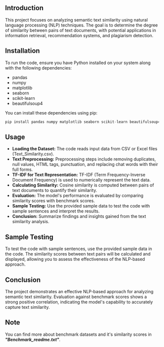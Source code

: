 ## Introduction
This project focuses on analyzing semantic text similarity using natural language processing (NLP) techniques. The goal is to determine the degree of similarity between pairs of text documents, with potential applications in information retrieval, recommendation systems, and plagiarism detection.

## Installation
To run the code, ensure you have Python installed on your system along with the following dependencies:
- pandas
- numpy
- matplotlib
- seaborn
- scikit-learn
- beautifulsoup4

You can install these dependencies using pip:
```python
pip install pandas numpy matplotlib seaborn scikit-learn beautifulsoup4
```

## Usage
+   **Loading the Dataset:** The code reads input data from CSV or Excel files (Text_Similarity.csv).
+   **Text Preprocessing:** Preprocessing steps include removing duplicates, null values, HTML tags, punctuation, and replacing chat words with their full forms.
+   **TF-IDF for Text Representation:** TF-IDF (Term Frequency-Inverse Document Frequency) is used to numerically represent the text data.
+   **Calculating Similarity:** Cosine similarity is computed between pairs of text documents to quantify their similarity.
+   **Evaluation:** The model's performance is evaluated by comparing similarity scores with benchmark scores.
+   **Sample Testing:** Use the provided sample data to test the code with sample sentences and interpret the results.
+   **Conclusion:** Summarize findings and insights gained from the text similarity analysis.

## Sample Testing
To test the code with sample sentences, use the provided sample data in the code. The similarity scores between text pairs will be calculated and displayed, allowing you to assess the effectiveness of the NLP-based approach.

## Conclusion
The project demonstrates an effective NLP-based approach for analyzing semantic text similarity. Evaluation against benchmark scores shows a strong positive correlation, indicating the model's capability to accurately capture text similarity.

## Note
You can find more about benchmark datasets and it's similarity scores in ***"Benchmark_readme.txt"***.